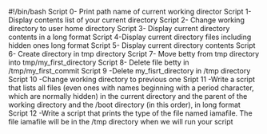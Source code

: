 #!/bin/bash
Script 0- Print path name of current working director
Script 1- Display contents list of your current directory
Script 2- Change working directory to user home directory
Script 3- Display current directory contents in a long format
Script 4-Display current directory files including hidden ones long format
Script 5- Display current directory contents
Script 6- Create directory in tmp directory
Script 7- Move betty from tmp directory into tmp/my_first_directory
Script 8- Delete file betty in /tmp/my_first_commit
Script 9 -Delete my_fisrt_directory in /tmp directory
Script 10 -Change working directory to previous one
Sript 11 -Write a script that lists all files (even ones with names beginning with a period character, which are normally hidden) in the current directory and the parent of the working directory and the /boot directory (in this order), in long format
Script 12 -Write a script that prints the type of the file named iamafile. The file iamafile will be in the /tmp directory when we will run your script

